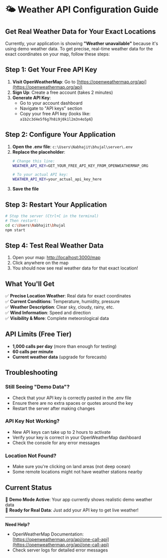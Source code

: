 # 🌤️ Weather API Configuration Guide

## Get Real Weather Data for Your Exact Locations

Currently, your application is showing **"Weather unavailable"** because it's using demo weather data. To get precise, real-time weather data for the exact coordinates on your map, follow these steps:

## Step 1: Get Your Free API Key

1. **Visit OpenWeatherMap**: Go to [https://openweathermap.org/api](https://openweathermap.org/api)
2. **Sign Up**: Create a free account (takes 2 minutes)
3. **Generate API Key**: 
   - Go to your account dashboard
   - Navigate to "API keys" section
   - Copy your free API key (looks like: `a1b2c3d4e5f6g7h8i9j0k1l2m3n4o5p6`)

## Step 2: Configure Your Application

1. **Open the .env file**: `c:\Users\Nabhajit\bhujal\server\.env`
2. **Replace the placeholder**:
   ```bash
   # Change this line:
   WEATHER_API_KEY=GET_YOUR_FREE_API_KEY_FROM_OPENWEATHERMAP_ORG
   
   # To your actual API key:
   WEATHER_API_KEY=your_actual_api_key_here
   ```
3. **Save the file**

## Step 3: Restart Your Application

```bash
# Stop the server (Ctrl+C in the terminal)
# Then restart:
cd c:\Users\Nabhajit\bhujal
npm start
```

## Step 4: Test Real Weather Data

1. Open your map: [http://localhost:3000/map](http://localhost:3000/map)
2. Click anywhere on the map
3. You should now see real weather data for that exact location!

## What You'll Get

✅ **Precise Location Weather**: Real data for exact coordinates  
✅ **Current Conditions**: Temperature, humidity, pressure  
✅ **Weather Description**: Clear sky, cloudy, rainy, etc.  
✅ **Wind Information**: Speed and direction  
✅ **Visibility & More**: Complete meteorological data  

## API Limits (Free Tier)

- **1,000 calls per day** (more than enough for testing)
- **60 calls per minute** 
- **Current weather data** (upgrade for forecasts)

## Troubleshooting

### Still Seeing "Demo Data"?
- Check that your API key is correctly pasted in the .env file
- Ensure there are no extra spaces or quotes around the key
- Restart the server after making changes

### API Key Not Working?
- New API keys can take up to 2 hours to activate
- Verify your key is correct in your OpenWeatherMap dashboard
- Check the console for any error messages

### Location Not Found?
- Make sure you're clicking on land areas (not deep ocean)
- Some remote locations might not have weather stations nearby

## Current Status

🔄 **Demo Mode Active**: Your app currently shows realistic demo weather data  
🎯 **Ready for Real Data**: Just add your API key to get live weather!

---

**Need Help?** 
- OpenWeatherMap Documentation: [https://openweathermap.org/api/one-call-api](https://openweathermap.org/api/one-call-api)
- Check server logs for detailed error messages
